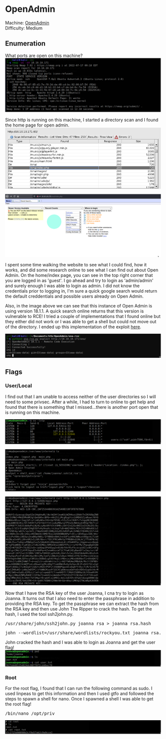 # OpenAdmin

Machine: [OpenAdmin](https://app.hackthebox.com/machines/222)\
Difficulty: Medium



## Enumeration

What ports are open on this machine?
![Results!](screenshots/1.png)

Since http is running on this machine, I started a directory scan and I found the home page for open admin.
![Results!](screenshots/2.png)

![Results!](screenshots/3.png)


I spent some time walking the website to see what I could find, how it works, and did some research online to see what I can find out about Open Admin. On the home/index page, you can see in the top right corner that you are logged in as 'guest'. I go ahead and try to login as 'admin/admin' and surely enough I was able to login as admin. I did not know the credentials prior to logging in, I'm sure a quick google search would return the default creddentials and possible users already on Open Admin.

Also, in the image above we can see that this instance of Open Admin is using version 18.1.1. A quick search online returns that this version is vulnerable to RCE! I tried a couple of implementations that I found online but they either did not work or I was able to get a shell but could not move out of the directory. I ended up this implementation of the exploit [here](https://github.com/d4t4s3c/OpenNetAdmin18.1.1RCE).

![Results!](screenshots/4.png)


## Flags

### User/Local
I find out that I am unable to access neither of the user directories so I will need to some privsec. After a while, I had to turn to online to get help and found that there is something that I missed...there is another port open that is running on this machine.

![Results!](screenshots/5.png)

![Results!](screenshots/6.png)

![Results!](screenshots/7.png)

Now that I have the RSA key of the user Joanna, I cna try to login as Joanna. It turns out that I also need to enter the passphrase in addition to providing the RSA key. To get the passphrase we can extract the hash from the RSA key and then use John The Ripper to crack the hash. To get the hash, I used the tool ssh2john.py.
<pre>/usr/share/john/ssh2john.py joanna_rsa > joanna_rsa.hash</pre>

<pre>john --wordlist=/usr/share/wordlists/rockyou.txt joanna_rsa.hash</pre>

John cracked the hash and I was able to login as Joanna and get the user flag!
![Results!](screenshots/8.png)


### Root
For the root flag, I found that I can run the following command as sudo. I used linpeas to get this information and then I used gtfo and followed the steps to spawn a shell for nano. Once I spawned a shell I was able to get the root flag!
<pre>/bin/nano /opt/priv</pre>

![Results!](screenshots/9.png)